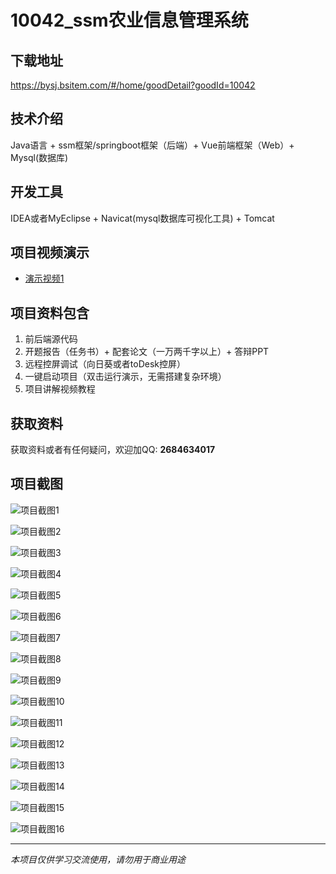 # 10042_ssm农业信息管理系统

## 下载地址
https://bysj.bsitem.com/#/home/goodDetail?goodId=10042

## 技术介绍
Java语言 + ssm框架/springboot框架（后端）+ Vue前端框架（Web）+ Mysql(数据库)

## 开发工具
IDEA或者MyEclipse + Navicat(mysql数据库可视化工具) + Tomcat

## 项目视频演示
- [演示视频1](https://graduation-images.oss-cn-beijing.aliyuncs.com/videos/10042/068--ssm农业信息管理系统演示录像2023abo.mp4)

## 项目资料包含
1. 前后端源代码
2. 开题报告（任务书）+ 配套论文（一万两千字以上）+ 答辩PPT
3. 远程控屏调试（向日葵或者toDesk控屏）
4. 一键启动项目（双击运行演示，无需搭建复杂环境）
5. 项目讲解视频教程

## 获取资料
获取资料或者有任何疑问，欢迎加QQ: **2684634017**

## 项目截图
![项目截图1](https://graduation-images.oss-cn-beijing.aliyuncs.com/图片/10042/毕设论坛项目主图.jpg)

![项目截图2](https://graduation-images.oss-cn-beijing.aliyuncs.com/图片/10042/1.png)

![项目截图3](https://graduation-images.oss-cn-beijing.aliyuncs.com/图片/10042/2.png)

![项目截图4](https://graduation-images.oss-cn-beijing.aliyuncs.com/图片/10042/3.png)

![项目截图5](https://graduation-images.oss-cn-beijing.aliyuncs.com/图片/10042/4.png)

![项目截图6](https://graduation-images.oss-cn-beijing.aliyuncs.com/图片/10042/5.png)

![项目截图7](https://graduation-images.oss-cn-beijing.aliyuncs.com/图片/10042/6.png)

![项目截图8](https://graduation-images.oss-cn-beijing.aliyuncs.com/图片/10042/7.png)

![项目截图9](https://graduation-images.oss-cn-beijing.aliyuncs.com/图片/10042/8.png)

![项目截图10](https://graduation-images.oss-cn-beijing.aliyuncs.com/图片/10042/9.png)

![项目截图11](https://graduation-images.oss-cn-beijing.aliyuncs.com/图片/10042/10.png)

![项目截图12](https://graduation-images.oss-cn-beijing.aliyuncs.com/图片/10042/11.png)

![项目截图13](https://graduation-images.oss-cn-beijing.aliyuncs.com/图片/10042/12.png)

![项目截图14](https://graduation-images.oss-cn-beijing.aliyuncs.com/图片/10042/13.png)

![项目截图15](https://graduation-images.oss-cn-beijing.aliyuncs.com/图片/10042/14.png)

![项目截图16](https://graduation-images.oss-cn-beijing.aliyuncs.com/图片/10042/15.png)

---
*本项目仅供学习交流使用，请勿用于商业用途*
